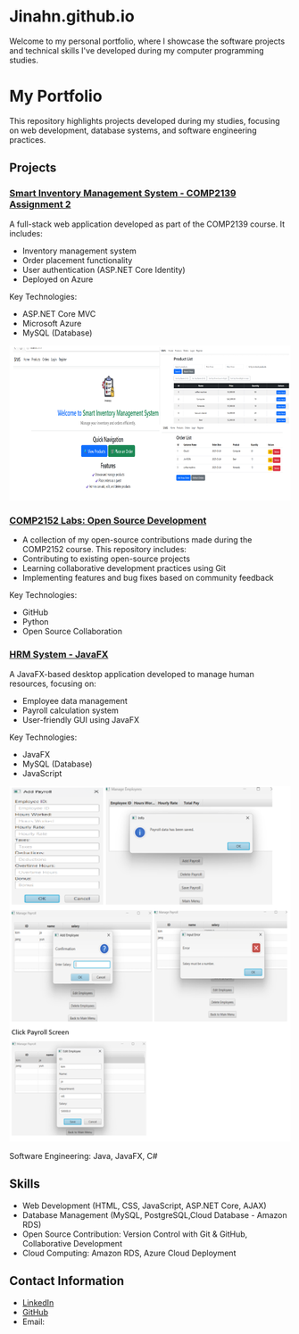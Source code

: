 # Jinahn.github.io
Welcome to my personal portfolio, where I showcase the software projects and technical skills I've developed during my computer programming studies.

# My Portfolio
This repository highlights projects developed during my studies, focusing on web development, database systems, and software engineering practices.

## Projects

### [Smart Inventory Management System - COMP2139 Assignment 2](https://github.com/paulfrankey5/COMP2139_Assignment2.git) 

A full-stack web application developed as part of the COMP2139 course. It includes:
- Inventory management system
- Order placement functionality
- User authentication (ASP.NET Core Identity)
- Deployed on Azure

Key Technologies:
- ASP.NET Core MVC
- Microsoft Azure
- MySQL (Database)
  
<img src="https://github.com/paulfrankey5/Jinahn.github.io/blob/main/smartInventroyweb.png" alt="Smart Inventory Screenshot" width="600"/>

### [COMP2152 Labs: Open Source Development](https://github.com/paulfrankey5/comp2152_labs.git)
- A collection of my open-source contributions made during the COMP2152 course. This repository includes:
- Contributing to existing open-source projects
- Learning collaborative development practices using Git
- Implementing features and bug fixes based on community feedback

Key Technologies:
- GitHub
- Python
- Open Source Collaboration

### [HRM System - JavaFX](https://github.com/TanveerJ31/HRMSystem)

A JavaFX-based desktop application developed to manage human resources, focusing on:
- Employee data management
- Payroll calculation system
- User-friendly GUI using JavaFX

Key Technologies:
- JavaFX
- MySQL (Database)
- JavaScript

<img src="https://github.com/paulfrankey5/Jinahn.github.io/blob/main/Payroll.png" alt="Payroll Screenshot" width="600"/>

Software Engineering: Java, JavaFX, C#
## Skills
- Web Development (HTML, CSS, JavaScript, ASP.NET Core, AJAX)
- Database Management (MySQL, PostgreSQL,Cloud Database - Amazon RDS)
- Open Source Contribution: Version Control with Git & GitHub, Collaborative Development
- Cloud Computing: Amazon RDS, Azure Cloud Deployment

## Contact Information
- [LinkedIn](https://www.linkedin.com/in/)
- [GitHub](https://github.com/paulfrankey5)
- Email: 

